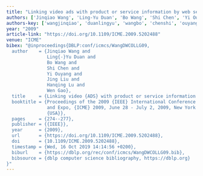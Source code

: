 ```yaml
---
title: "Linking video ads with product or service information by web search"
authors: ['Jinqiao Wang', 'Ling-Yu Duan', 'Bo Wang', 'Shi Chen', 'Yi Ouyang', 'Jing Liu 0001', 'Hanqing Lu', 'Wen Gao 0001']
authors-key: ['wangjinqiao', 'duanlingyu', 'wangbo', 'chenshi', 'ouyangyi', 'liujing', 'luhanqing', 'gaowen']
year: "2009"
article-link: "https://doi.org/10.1109/ICME.2009.5202488"
venue: "ICME"
bibex: "@inproceedings{DBLP:conf/icmcs/WangDWCOLLG09,
  author    = {Jinqiao Wang and
               Ling{-}Yu Duan and
               Bo Wang and
               Shi Chen and
               Yi Ouyang and
               Jing Liu and
               Hanqing Lu and
               Wen Gao},
  title     = {Linking video {ADS} with product or service information by web search},
  booktitle = {Proceedings of the 2009 {IEEE} International Conference on Multimedia
               and Expo, {ICME} 2009, June 28 - July 2, 2009, New York City, NY,
               {USA}},
  pages     = {274--277},
  publisher = {{IEEE}},
  year      = {2009},
  url       = {https://doi.org/10.1109/ICME.2009.5202488},
  doi       = {10.1109/ICME.2009.5202488},
  timestamp = {Wed, 16 Oct 2019 14:14:56 +0200},
  biburl    = {https://dblp.org/rec/conf/icmcs/WangDWCOLLG09.bib},
  bibsource = {dblp computer science bibliography, https://dblp.org}
}"
---
```

